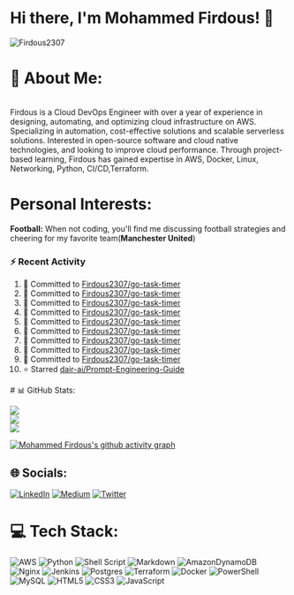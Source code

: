 # Hi there, I'm Mohammed Firdous! 👋

<p align="left">
  <img src="https://komarev.com/ghpvc/?username=Firdous2307&label=Profile%20views&color=0e75b6&style=flat" alt="Firdous2307" />
</p>
 
# 💫 About Me:
<br> Firdous is a Cloud DevOps Engineer with over a year of experience in designing, automating, and optimizing cloud infrastructure on AWS. Specializing in automation, cost-effective solutions and scalable serverless solutions. Interested in open-source software and cloud native technologies, and looking to improve cloud performance. Through project-based learning, Firdous has gained expertise in AWS, Docker, Linux, Networking, Python, CI/CD,Terraform.</br>

# Personal Interests:
**Football:** When not coding, you'll find me discussing football strategies and cheering for my favorite team(**Manchester United**)<br>


### :zap: Recent Activity
<!--START_SECTION:activity-->
1. 📝 Committed to [Firdous2307/go-task-timer](https://github.com/Firdous2307/go-task-timer/commit/3a2badcb93d145ff69cc284e013eefa092efcea1)
2. 📝 Committed to [Firdous2307/go-task-timer](https://github.com/Firdous2307/go-task-timer/commit/fa38c03e31353886448a2b295ace18c2f49649c3)
3. 📝 Committed to [Firdous2307/go-task-timer](https://github.com/Firdous2307/go-task-timer/commit/17f3b3002080fc2ec16cab0cb833ebaf797ec963)
4. 📝 Committed to [Firdous2307/go-task-timer](https://github.com/Firdous2307/go-task-timer/commit/b169a589a39d2da36b12d8f1c97d94bab2397f66)
5. 📝 Committed to [Firdous2307/go-task-timer](https://github.com/Firdous2307/go-task-timer/commit/f229157a43c94e0472aed1e6c4f74d5da4d96161)
6. 📝 Committed to [Firdous2307/go-task-timer](https://github.com/Firdous2307/go-task-timer/commit/372a17ad7aca52c65550927d0b294ae1d838494c)
7. 📝 Committed to [Firdous2307/go-task-timer](https://github.com/Firdous2307/go-task-timer/commit/f1d7616e0823f13e6a3894d4af3ba8e346fe4d43)
8. 📝 Committed to [Firdous2307/go-task-timer](https://github.com/Firdous2307/go-task-timer/commit/be0fd2003c0e9bfd17277e6a28464a09ec55b015)
9. 📝 Committed to [Firdous2307/go-task-timer](https://github.com/Firdous2307/go-task-timer/commit/6b04672e8497fdd8bc7eab2b518d825e376a4f8f)
10. ⭐ Starred [dair-ai/Prompt-Engineering-Guide](https://github.com/dair-ai/Prompt-Engineering-Guide)
<!--END_SECTION:activity--># 📊 GitHub Stats:
![](https://github-readme-stats.vercel.app/api?username=Firdous2307&theme=dark&hide_border=false&include_all_commits=false&count_private=false)<br/>
![](https://github-readme-streak-stats.herokuapp.com/?user=Firdous2307&theme=dark&hide_border=false)<br/>
![](https://github-readme-stats.vercel.app/api/top-langs/?username=Firdous2307&theme=dark&hide_border=false&include_all_commits=false&count_private=false&layout=compact)

[![Mohammed Firdous's github activity graph](https://github-readme-activity-graph.vercel.app/graph?username=Firdous2307&hide_border=true&theme=high-contrast)](https://github.com/Firdous2307/github-readme-activity-graph)





## 🌐 Socials:
[![LinkedIn](https://img.shields.io/badge/LinkedIn-%230077B5.svg?logo=linkedin&logoColor=white)](https://www.linkedin.com/in/mohammedfirdousaraoye) [![Medium](https://img.shields.io/badge/Medium-12100E?logo=medium&logoColor=white)](https://medium.com/@mohammedfirdousaraoye) [![Twitter](https://img.shields.io/badge/Twitter-%231DA1F2.svg?logo=Twitter&logoColor=white)](https://twitter.com/iamfirdouss) 


# 💻 Tech Stack:
![AWS](https://img.shields.io/badge/AWS-%23FF9900.svg?style=for-the-badge&logo=amazon-aws&logoColor=white) ![Python](https://img.shields.io/badge/python-3670A0?style=for-the-badge&logo=python&logoColor=ffdd54) ![Shell Script](https://img.shields.io/badge/shell_script-%23121011.svg?style=for-the-badge&logo=gnu-bash&logoColor=white) ![Markdown](https://img.shields.io/badge/markdown-%23000000.svg?style=for-the-badge&logo=markdown&logoColor=white) ![AmazonDynamoDB](https://img.shields.io/badge/Amazon%20DynamoDB-4053D6?style=for-the-badge&logo=Amazon%20DynamoDB&logoColor=white) ![Nginx](https://img.shields.io/badge/nginx-%23009639.svg?style=for-the-badge&logo=nginx&logoColor=white) ![Jenkins](https://img.shields.io/badge/jenkins-%232C5263.svg?style=for-the-badge&logo=jenkins&logoColor=white) ![Postgres](https://img.shields.io/badge/postgres-%23316192.svg?style=for-the-badge&logo=postgresql&logoColor=white) ![Terraform](https://img.shields.io/badge/terraform-%235835CC.svg?style=for-the-badge&logo=terraform&logoColor=white) ![Docker](https://img.shields.io/badge/docker-%230db7ed.svg?style=for-the-badge&logo=docker&logoColor=white) ![PowerShell](https://img.shields.io/badge/PowerShell-%235391FE.svg?style=for-the-badge&logo=powershell&logoColor=white) ![MySQL](https://img.shields.io/badge/mysql-%2300000f.svg?style=for-the-badge&logo=mysql&logoColor=white) ![HTML5](https://img.shields.io/badge/html5-%23E34F26.svg?style=for-the-badge&logo=html5&logoColor=white) ![CSS3](https://img.shields.io/badge/css3-%231572B6.svg?style=for-the-badge&logo=css3&logoColor=white) ![JavaScript](https://img.shields.io/badge/javascript-%23323330.svg?style=for-the-badge&logo=javascript&logoColor=%23F7DF1E)






